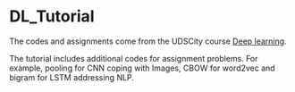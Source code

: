 # DL_Tutorial

The codes and assignments come from the UDSCity course [Deep learning](https://classroom.udacity.com/courses/ud730).

The tutorial includes additional codes for assignment problems. For example, pooling for CNN coping with Images, CBOW for word2vec and bigram for LSTM addressing NLP.
